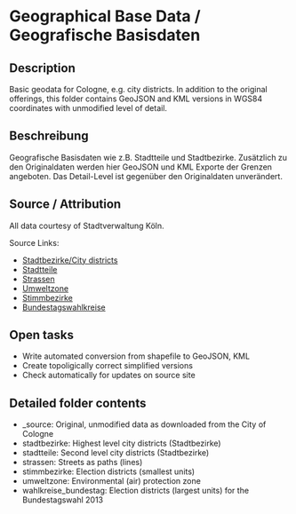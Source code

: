 Geographical Base Data / Geografische Basisdaten
================================================

## Description

Basic geodata for Cologne, e.g. city districts. In addition to the original offerings,
this folder contains GeoJSON and KML versions in WGS84 coordinates with unmodified level
of detail.


## Beschreibung

Geografische Basisdaten wie z.B. Stadtteile und Stadtbezirke. Zusätzlich zu den Originaldaten
werden hier GeoJSON und KML Exporte der Grenzen angeboten. Das Detail-Level ist gegenüber
den Originaldaten unverändert.


## Source / Attribution

All data courtesy of Stadtverwaltung Köln.

Source Links:

* [Stadtbezirke/City districts](http://www.offenedaten-koeln.de/offene-daten/?did=14)
* [Stadtteile](http://www.offenedaten-koeln.de/offene-daten/?did=15)
* [Strassen](http://www.offenedaten-koeln.de/offene-daten/?did=63)
* [Umweltzone](http://www.offenedaten-koeln.de/offene-daten/?did=31)
* [Stimmbezirke](http://www.offenedaten-koeln.de/offene-daten/?did=48)
* [Bundestagswahlkreise](http://www.offenedaten-koeln.de/offene-daten/?did=47)

## Open tasks

* Write automated conversion from shapefile to GeoJSON, KML
* Create topoligically correct simplified versions
* Check automatically for updates on source site


## Detailed folder contents

* _source: Original, unmodified data as downloaded from the City of Cologne
* stadtbezirke: Highest level city districts (Stadtbezirke)
* stadtteile: Second level city districts (Stadtbezirke)
* strassen: Streets as paths (lines)
* stimmbezirke: Election districts (smallest units)
* umweltzone: Environmental (air) protection zone
* wahlkreise_bundestag: Election districts (largest units) for the Bundestagswahl 2013
